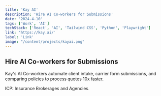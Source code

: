 ```yaml
---
title: 'Kay AI'
description: 'Hire AI Co-workers for Submissions'
date: '2024-4-10'
tags: ['Work', 'AI']
techStack: ['React', 'AI', 'Tailwind CSS', 'Python', 'Playwright']
link: 'https://kay.ai/'
label: 'Link'
image: "/content/projects/kayai.png"
---
```


## Hire AI Co-workers for Submissions

Kay's AI Co-workers automate client intake, carrier form submissions, and comparing policies to process quotes 10x faster.

ICP: Insurance Brokerages and Agencies.


